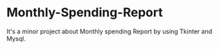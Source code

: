 # Monthly-Spending-Report
It's a minor project about Monthly spending Report by using Tkinter and Mysql.
